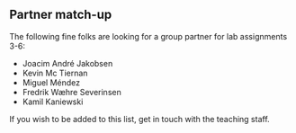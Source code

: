 ## Partner match-up

The following fine folks are looking for a group partner for lab assignments 3-6:

* Joacim André Jakobsen
* Kevin Mc Tiernan
* Miguel Méndez
* Fredrik Wæhre Severinsen
* Kamil Kaniewski

If you wish to be added to this list, get in touch with the teaching staff.
